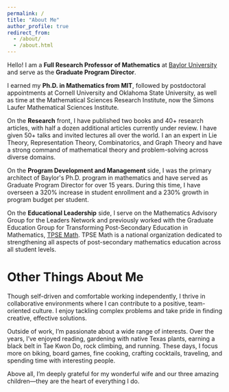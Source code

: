 ```yaml
---
permalink: /
title: "About Me"
author_profile: true
redirect_from: 
  - /about/
  - /about.html
---
```


Hello! I am a **Full Research Professor of Mathematics** at [Baylor University](https://www.baylor.edu/) and serve as the **Graduate Program Director**. 

I earned my **Ph.D. in Mathematics from MIT**, followed by postdoctoral appointments at Cornell University and Oklahoma State University, as well as time at the Mathematical Sciences Research Institute, now the Simons Laufer Mathematical Sciences Institute.

On the **Research** front, I have published two books and 40+ research articles, with half a dozen additional articles currently under review. I have given 50+ talks and invited lectures all over the world. 
I an an expert in Lie Theory, Representation Theory, Combinatorics, and Graph Theory and 
have a strong command of mathematical theory and problem-solving across diverse domains.

On the **Program Development and Management** side, I was the primary architect of Baylor's Ph.D. program in mathematics and have served as Graduate Program Director for over 15 years. During this time, I have overseen a 320% increase in student enrollment and a 230% growth in program budget per student.

On the **Educational Leadership** side, I serve on the Mathematics Advisory Group for the Leaders Network and previously worked with the Graduate Education Group for Transforming Post-Secondary Education in Mathematics, [TPSE Math](https://www.tpsemath.org/). TPSE Math is a national organization dedicated to strengthening all aspects of post-secondary mathematics education across all student levels.


Other Things About Me
======
Though self-driven and comfortable working independently, I thrive in collaborative environments where I can contribute to a positive, team-oriented culture. I enjoy tackling complex problems and take pride in finding creative, effective solutions.

Outside of work, I’m passionate about a wide range of interests. Over the years, I’ve enjoyed reading, gardening with native Texas plants, earning a black belt in Tae Kwon Do, rock climbing, and running. These days, I focus more on biking, board games, fine cooking, crafting cocktails, traveling, and spending time with interesting people.

Above all, I’m deeply grateful for my wonderful wife and our three amazing children—they are the heart of everything I do.
